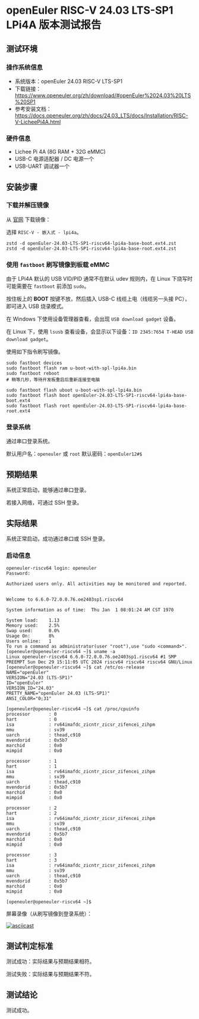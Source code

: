 # openEuler RISC-V 24.03 LTS-SP1 LPi4A 版本测试报告

## 测试环境

### 操作系统信息

- 系统版本：openEuler 24.03 RISC-V LTS-SP1
- 下载链接：https://www.openeuler.org/zh/download/#openEuler%2024.03%20LTS%20SP1
- 参考安装文档：https://docs.openeuler.org/zh/docs/24.03_LTS/docs/Installation/RISC-V-LicheePi4A.html

### 硬件信息

- Lichee Pi 4A (8G RAM + 32G eMMC)
- USB-C 电源适配器 / DC 电源一个
- USB-UART 调试器一个

## 安装步骤

### 下载并解压镜像

从 [官网](https://www.openeuler.org/zh/download/#openEuler%2024.03%20LTS%20SP1) 下载镜像：

选择 `RISC-V - 嵌入式 - lpi4a`。

```shell
zstd -d openEuler-24.03-LTS-SP1-riscv64-lpi4a-base-boot.ext4.zst
zstd -d openEuler-24.03-LTS-SP1-riscv64-lpi4a-base-root.ext4.zst
```

### 使用 `fastboot` 刷写镜像到板载 eMMC

由于 LPi4A 默认的 USB VID/PID 通常不在默认 udev 规则内，在 Linux 下烧写时可能需要在 `fastboot` 前添加 `sudo`。

按住板上的 **BOOT** 按键不放，然后插入 USB-C 线缆上电（线缆另一头接 PC），即可进入 USB 烧录模式。

在 Windows 下使用设备管理器查看，会出现 `USB download gadget` 设备。

在 Linux 下，使用 `lsusb` 查看设备，会显示以下设备：`ID 2345:7654 T-HEAD USB download gadget`。

使用如下指令刷写镜像。

```shell
sudo fastboot devices
sudo fastboot flash ram u-boot-with-spl-lpi4a.bin
sudo fastboot reboot
# 稍等几秒，等待开发板重启后重新连接至电脑

sudo fastboot flash uboot u-boot-with-spl-lpi4a.bin
sudo fastboot flash boot openEuler-24.03-LTS-SP1-riscv64-lpi4a-base-boot.ext4
sudo fastboot flash root openEuler-24.03-LTS-SP1-riscv64-lpi4a-base-root.ext4

```

### 登录系统

通过串口登录系统。

默认用户名：`openeuler` 或 `root`
默认密码：`openEuler12#$`

## 预期结果

系统正常启动，能够通过串口登录。

若接入网络，可通过 SSH 登录。

## 实际结果

系统正常启动，成功通过串口或 SSH 登录。

### 启动信息

```log
openeuler-riscv64 login: openeuler
Password: 

Authorized users only. All activities may be monitored and reported.


Welcome to 6.6.0-72.0.0.76.oe2403sp1.riscv64

System information as of time:  Thu Jan  1 08:01:24 AM CST 1970

System load:    1.13
Memory used:    2.5%
Swap used:      0.0%
Usage On:       8%
Users online:   1
To run a command as administrator(user "root"),use "sudo <command>".
[openeuler@openeuler-riscv64 ~]$ uname -a
Linux openeuler-riscv64 6.6.0-72.0.0.76.oe2403sp1.riscv64 #1 SMP PREEMPT Sun Dec 29 15:11:05 UTC 2024 riscv64 riscv64 riscv64 GNU/Linux
[openeuler@openeuler-riscv64 ~]$ cat /etc/os-release 
NAME="openEuler"
VERSION="24.03 (LTS-SP1)"
ID="openEuler"
VERSION_ID="24.03"
PRETTY_NAME="openEuler 24.03 (LTS-SP1)"
ANSI_COLOR="0;31"

[openeuler@openeuler-riscv64 ~]$ cat /proc/cpuinfo 
processor       : 0
hart            : 0
isa             : rv64imafdc_zicntr_zicsr_zifencei_zihpm
mmu             : sv39
uarch           : thead,c910
mvendorid       : 0x5b7
marchid         : 0x0
mimpid          : 0x0

processor       : 1
hart            : 1
isa             : rv64imafdc_zicntr_zicsr_zifencei_zihpm
mmu             : sv39
uarch           : thead,c910
mvendorid       : 0x5b7
marchid         : 0x0
mimpid          : 0x0

processor       : 2
hart            : 2
isa             : rv64imafdc_zicntr_zicsr_zifencei_zihpm
mmu             : sv39
uarch           : thead,c910
mvendorid       : 0x5b7
marchid         : 0x0
mimpid          : 0x0

processor       : 3
hart            : 3
isa             : rv64imafdc_zicntr_zicsr_zifencei_zihpm
mmu             : sv39
uarch           : thead,c910
mvendorid       : 0x5b7
marchid         : 0x0
mimpid          : 0x0

[openeuler@openeuler-riscv64 ~]$ 

```

屏幕录像（从刷写镜像到登录系统）：

[![asciicast](https://asciinema.org/a/Bb0LkeqV6Rz2u5D49Tblj7tTU.svg)](https://asciinema.org/a/Bb0LkeqV6Rz2u5D49Tblj7tTU)

## 测试判定标准

测试成功：实际结果与预期结果相符。

测试失败：实际结果与预期结果不符。

## 测试结论

测试成功。